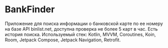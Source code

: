 # BankFinder

Приложение для поиска информации о банковской карте по ее номеру на базе API binlist.net, доступна проверка не более 5 карт в час.
Есть история поиска.
Используемый стек: Kotlin, MVVM, Coroutines, Koin, Room, Jetpack Compose, Jetpack Navigation, Retrofit.
